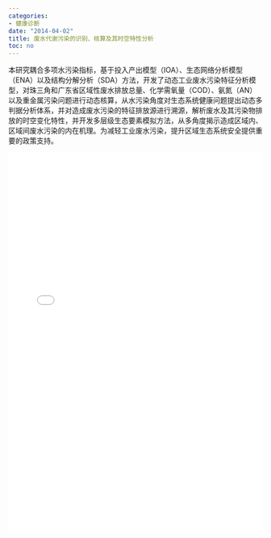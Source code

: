 ```yaml
---
categories:
- 健康诊断
date: "2014-04-02"
title: 废水代谢污染的识别、核算及其时空特性分析
toc: no
---
```


本研究耦合多项水污染指标，基于投入产出模型（IOA）、生态网络分析模型（ENA）以及结构分解分析（SDA）方法，开发了动态工业废水污染特征分析模型，对珠三角和广东省区域性废水排放总量、化学需氧量（COD）、氨氮（AN）以及重金属污染问题进行动态核算，从水污染角度对生态系统健康问题提出动态多判据分析体系，并对造成废水污染的特征排放源进行溯源，解析废水及其污染物排放的时空变化特性，并开发多层级生态要素模拟方法，从多角度揭示造成区域内、区域间废水污染的内在机理。为减轻工业废水污染，提升区域生态系统安全提供重要的政策支持。

<embed src="/post/diagnose/2.2.5废水代谢污染的识别、核算及其时空特性分析.pdf" type="application/pdf" width="100%" height=750>

